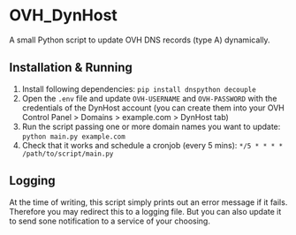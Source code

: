 # OVH_DynHost
A small Python script to update OVH DNS records (type A) dynamically.

## Installation & Running
1. Install following dependencies:
   `pip install dnspython decouple`
2. Open the `.env` file and update `OVH-USERNAME` and `OVH-PASSWORD` with the credentials of the DynHost account (you can create them into your OVH Control Panel > Domains > example.com > DynHost tab)
3. Run the script passing one or more domain names you want to update: `python main.py example.com`
4. Check that it works and schedule a cronjob (every 5 mins): `*/5 * * * * /path/to/script/main.py`

## Logging
At the time of writing, this script simply prints out an error message if it fails. Therefore you may redirect this to a logging file. But you can also update it to send sone notification to a service of your choosing. 
